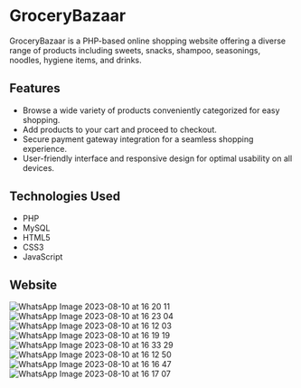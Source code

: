 # GroceryBazaar


GroceryBazaar is a PHP-based online shopping website offering a diverse range of products including sweets, snacks, shampoo, seasonings, noodles, hygiene items, and drinks.

## Features

- Browse a wide variety of products conveniently categorized for easy shopping.
- Add products to your cart and proceed to checkout.
- Secure payment gateway integration for a seamless shopping experience.
- User-friendly interface and responsive design for optimal usability on all devices.

## Technologies Used

- PHP
- MySQL
- HTML5
- CSS3
- JavaScript

## Website 

![WhatsApp Image 2023-08-10 at 16 20 11](https://github.com/ManalisJadhav/GroceryBazaar/assets/108777498/08d57c8f-af5b-47c9-b487-6eed4cab0f17)
![WhatsApp Image 2023-08-10 at 16 23 04](https://github.com/ManalisJadhav/GroceryBazaar/assets/108777498/c220f2db-2502-49fb-a485-ac62a2f65360)
![WhatsApp Image 2023-08-10 at 16 12 03](https://github.com/ManalisJadhav/GroceryBazaar/assets/108777498/4b2a6a86-d799-43c5-b5aa-df0a775be663)
![WhatsApp Image 2023-08-10 at 16 19 19](https://github.com/ManalisJadhav/GroceryBazaar/assets/108777498/959cd189-265a-43d7-a405-f2f051b2cdb6)
![WhatsApp Image 2023-08-10 at 16 33 29](https://github.com/ManalisJadhav/GroceryBazaar/assets/108777498/a87e1311-e9dc-415a-9aac-d5cc98b54516)
![WhatsApp Image 2023-08-10 at 16 12 50](https://github.com/ManalisJadhav/GroceryBazaar/assets/108777498/b668b00f-aff0-4df6-afd2-324f41a7c8b7)
![WhatsApp Image 2023-08-10 at 16 16 47](https://github.com/ManalisJadhav/GroceryBazaar/assets/108777498/8f2eae9e-dfd2-409b-b148-176306ef8b51)
![WhatsApp Image 2023-08-10 at 16 17 07](https://github.com/ManalisJadhav/GroceryBazaar/assets/108777498/49cd4701-f792-4aff-b5ea-ce4fbe0f7289)


